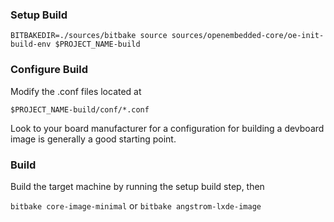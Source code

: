 ### Setup Build

`BITBAKEDIR=./sources/bitbake source sources/openembedded-core/oe-init-build-env $PROJECT_NAME-build`

### Configure Build

Modify the .conf files located at

`$PROJECT_NAME-build/conf/*.conf`

Look to your board manufacturer for a configuration for building a devboard image is generally a good starting point.


### Build

Build the target machine by running the setup build step, then

`bitbake core-image-minimal`
or
`bitbake angstrom-lxde-image`

